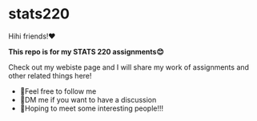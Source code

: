 # stats220
Hihi friends!❤️

**This repo is for my STATS 220 assignments😊**

Check out my webiste page and I will share my work of assignments and other related things here!

* 🌟Feel free to follow me
* 🤝DM me if you want to have a discussion
* 🤩Hoping to meet some interesting people!!!
